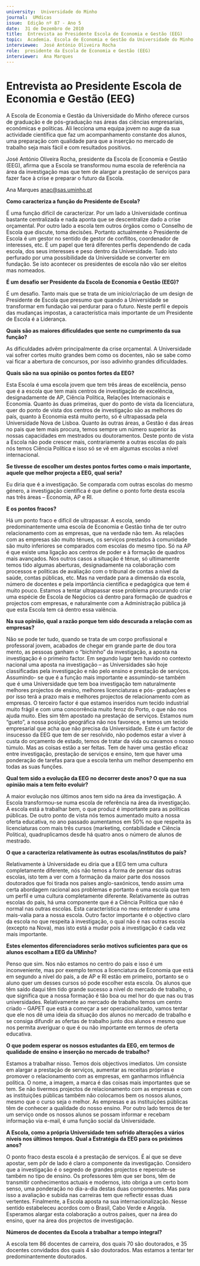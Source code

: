 ```yaml
---
university:  Universidade do Minho
journal:  UMdicas
issue:  Edição nº 87 - Ano 5
date:  31 de Dezembro de 2010
title:  Entrevista ao Presidente Escola de Economia e Gestão (EEG)
topic:  Academia. Escola de Economia e Gestão da Universidade do Minho
interviewee:  José António Oliveira Rocha
role:  presidente da Escola de Economia e Gestão (EEG)
interviewer:  Ana Marques
--- 
```


# Entrevista ao Presidente Escola de Economia e Gestão (EEG)

A Escola de Economia e Gestão da Universidade do Minho oferece cursos de graduação e de pós-graduação nas áreas das ciências empresariais, económicas e políticas. Ali lecciona uma equipa jovem no auge da sua actividade científica que faz um acompanhamento constante dos alunos, uma preparação com qualidade para que a inserção no mercado de trabalho seja mais fácil e com resultados positivos.
 
José António Oliveira Rocha, presidente da Escola de Economia e Gestão (EEG), afirma que a Escola se transformou numa escola de referência na área da investigação mas que tem de alargar a prestação de serviços para fazer face à crise e preparar o futuro da Escola.
 
 
Ana Marques anac@sas.uminho.pt 


**Como caracteriza a função do Presidente de Escola?**

É uma função difícil de caracterizar. Por um lado a Universidade continua bastante centralizada e nada aponta que se descentralize dado a crise orçamental. Por outro lado a escola tem outros órgãos como o Conselho de Escola que discute, toma decisões. Portanto actualmente o Presidente de Escola é um gestor no sentido de gestor de conflitos, coordenador de interesses, etc. É um papel que terá diferentes perfis dependendo de cada escola, dos seus interesses e peso dentro da Universidade. Tudo isto perfurado por uma possibilidade da Universidade se converter em fundação. Se isto acontecer os presidentes de escola não vão ser eleitos mas nomeados.
 

**É um desafio ser Presidente da Escola de Economia e Gestão (EEG)?**

É um desafio. Tanto mais que se trata de um início/criação de um design de Presidente de Escola que presumo que quando a Universidade se transformar em fundação vai perdurar para o futuro. Neste perfil e depois das mudanças impostas, a característica mais importante de um Presidente de Escola é a Liderança.
 

**Quais são as maiores dificuldades que sente no cumprimento da sua função?**

As dificuldades advêm principalmente da crise orçamental. A Universidade vai sofrer cortes muito grandes bem como os docentes, não se sabe como vai ficar a abertura de concursos, por isso adivinho grandes dificuldades.
 

**Quais são na sua opinião os pontos fortes da EEG?**

Esta Escola é uma escola jovem que tem três áreas de excelência, penso que é a escola que tem mais centros de investigação de excelência, designadamente de AP, Ciência Política, Relações Internacionais e Economia. Quanto às duas primeiras, quer do ponto de vista da licenciatura, quer do ponto de vista dos centros de investigação são as melhores do país, quanto à Economia está muito perto, só é ultrapassada pela Universidade Nova de Lisboa.
Quanto às outras áreas, a Gestão é das áreas no pais que tem mais procura, temos sempre um número superior às nossas capacidades em mestrados ou doutoramentos.
Deste ponto de vista a Escola não pode crescer mais, contrariamente a outras escolas do país nós temos Ciência Política e isso só se vê em algumas escolas a nível internacional.
 

**Se tivesse de escolher um destes pontos fortes como o mais importante, aquele que melhor projecta a EEG, qual seria?**

Eu diria que é a investigação. Se comparada com outras escolas do mesmo género, a investigação científica é que define o ponto forte desta escola nas três áreas – Economia, AP e RI.
 

**E os pontos fracos?**

Há um ponto fraco e difícil de ultrapassar. A escola, sendo predominantemente uma escola de Economia e Gestão tinha de ter outro relacionamento com as empresas, que na verdade não tem.
As relações com as empresas são muito ténues, os serviços prestados à comunidade são muito inferiores se comparados com escolas do mesmo tipo. Só na AP é que existe uma ligação aos centros de poder e à formação de quadros mais avançados. Nos outros casos a situação é ténue, só ultimamente temos tido algumas aberturas, designadamente na colaboração com processos e politicas de avaliação com o tribunal de contas a nível da saúde, contas públicas, etc. Mas na verdade para a dimensão da escola, número de docentes e pela importância científica e pedagógica que tem é muito pouco. Estamos a tentar ultrapassar esse problema procurando criar uma espécie de Escola de Negócios cá dentro para formação de quadros e projectos com empresas, e naturalmente com a Administração pública já que esta Escola tem cá dentro essa valência.
 

**Na sua opinião, qual a razão porque tem sido descurada a relação com as empresas?**

Não se pode ter tudo, quando se trata de um corpo profissional e professoral jovem, acabados de chegar em grande parte de dou tora mento, as pessoas ganham o “bichinho” da investigação, a aposta na investigação é o primeiro factor. Em segundo lugar tem havido no contexto nacional uma aposta na investigação – as Universidades são hoje classificadas pela investigação e não pelo ensino e prestação de serviços. Assumindo- se que é a função mais importante e assumindo-se também que é uma Universidade que tem boa investigação tem naturalmente melhores projectos de ensino, melhores licenciaturas e pós- graduações e por isso terá a prazo mais e melhores projectos de relacionamento com as empresas.
O terceiro factor é que estamos inseridos num tecido industrial muito frágil e com uma concorrência muito feroz do Porto, o que não nos ajuda muito. Eles sim têm apostado na prestação de serviços. Estamos num “gueto”, a nossa posição geográfica não nos favorece, e temos um tecido empresarial que acha que não precisa da Universidade. Este é um factor de insucesso da EEG que tem de ser resolvido, não podemos estar a viver à custa do orçamento de estado, temos de tratar da vida ou cavamos o nosso túmulo. Mas as coisas estão a ser feitas. Tem de haver uma gestão eficaz entre investigação, prestação de serviços e ensino, tem que haver uma ponderação de tarefas para que a escola tenha um melhor desempenho em todas as suas funções.
 

**Qual tem sido a evolução da EEG no decorrer deste anos? O que na sua opinião mais a tem feito evoluir?**

A maior evolução nos últimos anos tem sido na área da investigação. A Escola transformou-se numa escola de referência na área da investigação. A escola está a trabalhar bem, o que produz é importante para as políticas públicas. De outro ponto de vista nós temos aumentado muito a nossa oferta educativa, no ano passado aumentamos em 50% no que respeita às licenciaturas com mais três cursos (marketing, contabilidade e Ciência Politica), quadruplicamos desde há quatro anos o número de alunos de mestrado.
 

**O que a caracteriza relativamente às outras escolas/institutos do país?**

Relativamente à Universidade eu diria que a EEG tem uma cultura completamente diferente, nós não temos a forma de pensar das outras escolas, isto tem a ver com a formação da maior parte dos nossos doutorados que foi tirada nos países anglo-saxónicos, tendo assim uma certa abordagem racional aos problemas e portanto é uma escola que tem um perfil e uma cultura completamente diferente. Relativamente às outras escolas do pais, há uma componente que é a Ciência Politica que não é normal nas outras escolas. Esta característica no meu entender é uma mais-valia para a nossa escola. Outro factor importante é o objectivo claro da escola no que respeita à investigação, o qual não é nas outras escola (excepto na Nova), mas isto está a mudar pois a investigação é cada vez mais importante.
 

**Estes elementos diferenciadores serão motivos suficientes para que os alunos escolham a EEG da UMinho?**

Penso que sim. Nos não estamos no centro do pais e isso é um inconveniente, mas por exemplo temos a licenciatura de Economia que está em segundo a nível do país, a de AP e RI estão em primeiro, portanto se o aluno quer um desses cursos só pode escolher esta escola. Os alunos que têm saído daqui têm tido grande sucesso a nível do mercado de trabalho, o que significa que a nossa formação é tão boa ou mel hor do que nas ou tras universidades. Relativamente ao mercado de trabalho temos um centro criado – GAPET que está a começar a ser operacionalizado, vamos tentar que ele nos dê uma ideia da situação dos alunos no mercado de trabalho e se consiga difundir as ofertas de trabalho junto dos alunos e mesmo que nos permita averiguar o que é ou não importante em termos de oferta educativa.
 

**O que podem esperar os nossos estudantes da EEG, em termos de qualidade de ensino e inserção no mercado de trabalho?**

Estamos a trabalhar nisso. Temos dois objectivos imediatos. Um consiste em alargar a prestação de serviços, aumentar as receitas próprias e promover o relacionamento com as empresas, em ganharmos influência política.
O nome, a imagem, a marca é das coisas mais importantes que se tem. Se não tivermos projectos de relacionamento com as empresas e com as instituições públicas também não colocamos bem os nossos alunos, mesmo que o curso seja o melhor. As empresas e as instituições públicas têm de conhecer a qualidade do nosso ensino. Por outro lado temos de ter um serviço onde os nossos alunos se possam informar e recebam informação via e-mail, é uma função social da Universidade.
 

**A Escola, como a própria Universidade tem sofrido alterações a vários níveis nos últimos tempos. Qual a Estratégia da EEG para os próximos anos?**

O ponto fraco desta escola é a prestação de serviços. É aí que se deve apostar, sem pôr de lado é claro a componente da investigação. Considero que a investigação é o segredo de grandes projectos e repercute-se também no tipo de ensino. Os professores têm que ser bons, têm de transmitir conhecimentos actuais e modernos, isto obriga a um certo bom senso, uma ponderação no dia-a-dia destas duas componentes. Mas para isso a avaliação e subida nas carreiras tem que reflectir essas duas vertentes. Finalmente, a Escola aposta na sua internacionalização.
Nesse sentido estabeleceu acordos com o Brasil, Cabo Verde e Angola. Esperamos alargar esta colaboração a outros países, quer na área do ensino, quer na área dos projectos de investigação.
 

**Números de docentes da Escola a trabalhar a tempo integral?**

A escola tem 86 docentes de carreira, dos quais 70 são doutorados, e 35 docentes convidados dos quais 4 são doutorados. Mas estamos a tentar ter predominantemente doutorados.

